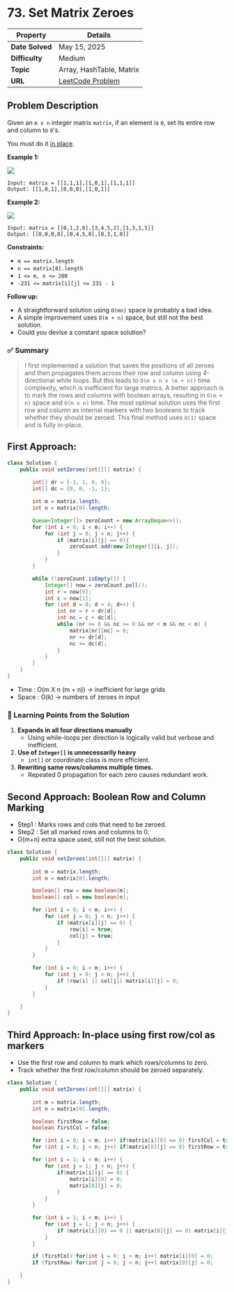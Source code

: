 # 73. Set Matrix Zeroes

| Property | Details |
|----------|--------|
| **Date Solved** | May 15, 2025 |
| **Difficulty** | Medium |
| **Topic** | Array, HashTable, Matrix |
| **URL** | [LeetCode Problem](https://leetcode.com/problems/set-matrix-zeroes/description/) |

## Problem Description 
Given an `m x n` integer matrix `matrix`, if an element is `0`, set its entire row and column to `0`'s.

You must do it [in place](https://en.wikipedia.org/wiki/In-place_algorithm).

**Example 1:**

![](https://assets.leetcode.com/uploads/2020/08/17/mat1.jpg)

```
Input: matrix = [[1,1,1],[1,0,1],[1,1,1]]
Output: [[1,0,1],[0,0,0],[1,0,1]]
```

**Example 2:**

![](https://assets.leetcode.com/uploads/2020/08/17/mat2.jpg)

```
Input: matrix = [[0,1,2,0],[3,4,5,2],[1,3,1,5]]
Output: [[0,0,0,0],[0,4,5,0],[0,3,1,0]]
```

**Constraints:**

- `m == matrix.length`
- `n == matrix[0].length`
- `1 <= m, n <= 200`
- `-231 <= matrix[i][j] <= 231 - 1`

**Follow up:**

- A straightforward solution using `O(mn)` space is probably a bad idea.
- A simple improvement uses `O(m + n)` space, but still not the best solution.
- Could you devise a constant space solution?

### ✅ Summary

> I first implemented a solution that saves the positions of all zeroes and then propagates them across their row and column using 4-directional while loops.
But this leads to `O(m x n x (m + n))` time complexity, which is inefficient for large matrics.
A better approach is to mark the rows and columns with boolean arrays, resulting in `O(m + n)` space and `O(m x n)` time.
The most optimal solution uses the first row and column as internal markers with two booleans to track whether they should be zeroed.
This final method uses `O(1)` space and is fully in-place.
> 

## First Approach:

```java
class Solution {
    public void setZeroes(int[][] matrix) {
        
        int[] dr = {-1, 1, 0, 0};
        int[] dc = {0, 0, -1, 1};

        int m = matrix.length;
        int n = matrix[0].length;

        Queue<Integer[]> zeroCount = new ArrayDeque<>();
        for (int i = 0; i < m; i++) {
            for (int j = 0; j < n; j++) {
                if (matrix[i][j] == 0){
                    zeroCount.add(new Integer[]{i, j});
                }
            }
        }

        while (!zeroCount.isEmpty()) {
            Integer[] now = zeroCount.poll();
            int r = now[0];
            int c = now[1];
            for (int d = 0; d < 4; d++) {
                int nr = r + dr[d];
                int nc = c + dc[d];
                while (nr >= 0 && nc >= 0 && nr < m && nc < n) {
                    matrix[nr][nc] = 0;
                    nr += dr[d];
                    nc += dc[d];
                }
            }
        }
    }
}
```

- Time : O(m X n (m + n)) → inefficient for large grids
- Space : O(k) → numbers of zeroes in input

### 🔎 Learning Points from the Solution

1. **Expands in all four directions manually**
    - Using while-loops per direction is logically valid but verbose and inefficient.
2. **Use of `Integer[]` is unnecessarily heavy**
    - `int[]` or coordinate class is more efficient.
3. **Rewriting same rows/columns multiple times.**
    - Repeated 0 propagation for each zero causes redundant work.

## Second Approach: Boolean Row and Column Marking

- Step1 : Marks rows and cols that need to be zeroed.
- Step2 : Set all marked rows and columns to 0.
- O(m+n) extra space used, still not the best solution.

```java
class Solution {
    public void setZeroes(int[][] matrix) {
        
        int m = matrix.length;
        int n = matrix[0].length;

        boolean[] row = new boolean[m];
        boolean[] col = new boolean[n];

        for (int i = 0; i < m; i++) {
            for (int j = 0; j < n; j++) {
                if (matrix[i][j] == 0) {
                    row[i] = true;
                    col[j] = true;
                }
            }
        }

        for (int i = 0; i < m; i++) {
            for (int j = 0; j < n; j++) {
                if (row[i] || col[j]) matrix[i][j] = 0;
            }
        }

    }
}
```

## Third Approach: In-place using first row/col as markers

- Use the first row and column to mark which rows/columns to zero.
- Track whether the first row/column should be zeroed separately.
```java
class Solution {
    public void setZeroes(int[][] matrix) {
        
        int m = matrix.length;
        int n = matrix[0].length;

        boolean firstRow = false;
        boolean firstCol = false;

        for (int i = 0; i < m; i++) if(matrix[i][0] == 0) firstCol = true;
        for (int j = 0; j < n; j++) if(matrix[0][j] == 0) firstRow = true;

        for (int i = 1; i < m; i++) {
            for (int j = 1; j < n; j++) {
                if(matrix[i][j] == 0) {
                    matrix[i][0] = 0;
                    matrix[0][j] = 0;
                }
            }
        }

        for (int i = 1; i < m; i++) {
            for (int j = 1; j < n; j++) {
                if (matrix[i][0] == 0 || matrix[0][j] == 0) matrix[i][j] = 0;
            }
        }

        if (firstCol) for(int i = 0; i < m; i++) matrix[i][0] = 0;
        if (firstRow) for(int j = 0; j < n; j++) matrix[0][j] = 0;

    }
}
```
